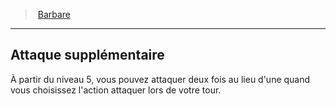 ﻿---
!ClassFeatureItem
Id: barbarian_hd.md#attaque-supplémentaire
ParentLink: barbarian_hd.md#barbare
Name: Attaque supplémentaire
ParentName: Barbare
NameLevel: 2
Attributes:
  Name: Attaque supplémentaire
  Markdown: >+
    ## <!--Name-->Attaque supplémentaire<!--/Name-->


    À partir du niveau 5, vous pouvez attaquer deux fois au lieu d'une quand vous choisissez l'action attaquer lors de votre tour.

  Description: >+
    À partir du niveau 5, vous pouvez attaquer deux fois au lieu d'une quand vous choisissez l'action attaquer lors de votre tour.

AttributesDictionary: >+
  Name: Attaque supplémentaire

  Markdown: >+

    ## <!--Name-->Attaque supplémentaire<!--/Name-->





    À partir du niveau 5, vous pouvez attaquer deux fois au lieu d'une quand vous choisissez l'action attaquer lors de votre tour.



  Description: >+

    À partir du niveau 5, vous pouvez attaquer deux fois au lieu d'une quand vous choisissez l'action attaquer lors de votre tour.



Description: >+
  À partir du niveau 5, vous pouvez attaquer deux fois au lieu d'une quand vous choisissez l'action attaquer lors de votre tour.

---
> [Barbare](hd_barbarian.md)

---

## Attaque supplémentaire

À partir du niveau 5, vous pouvez attaquer deux fois au lieu d'une quand vous choisissez l'action attaquer lors de votre tour.

